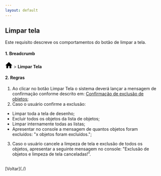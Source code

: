 ```yaml
---
layout: default
---
```


## Limpar tela

Este requisito descreve os comportamentos do botão de limpar a tela.


#### 1. Breadcrumb
![Home](./img/icone-home.png) > **Limpar Tela**

#### 2. Regras
1. Ao clicar no botão Limpar Tela o sistema deverá lançar a mensagem de confirmação conforme descrito em: [Confirmação de exclusão de objetos](./mensagens/conf-excl-obj);
2. Caso o usuário confirme a exclusão:
- Limpar toda a tela de desenho;
- Excluir todos os objetos da lista de objetos;
- Limpar internamente todas as listas;
- Apresentar no console a mensagem de quantos objetos foram excluídos: "x objetos foram excluídos.";
3. Caso o usuário cancele a limpeza de tela e exclusão de todos os objetos, apresentar a seguinte mensagem no console: "Exclusão de objetos e limpeza de tela canceladas!".

<br>
[Voltar](./)
